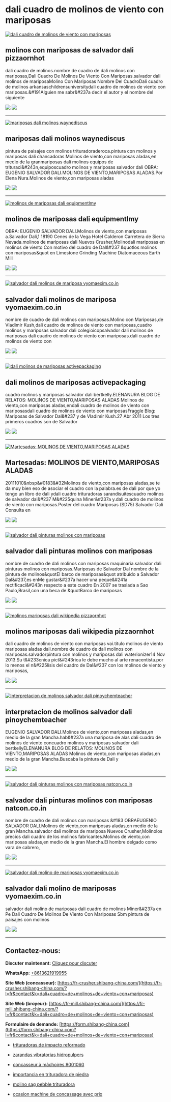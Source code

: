 # dali cuadro de molinos de viento con mariposas

<a href="https://swt.shibang-china.com/?l=fr&img&k=dali+cuadro+de+molinos+de+viento+con+mariposas" target="_blank">![dali cuadro de molinos de viento con mariposas](http://static.shibang-china.com/all-800x300/676.jpg)</a>

## molinos con mariposas de salvador dali pizzaornhot
dali cuadro de molinos.nombre de cuadro de dali molinos con mariposas,Dali Cuadro De Molinos De Viento Con Mariposas.salvador dali molinos de mariposaMolino Con Mariposas Nombre Del CuadroDali cuadro de molinos arkansaschildrensuniversitydali cuadro de molinos de viento con mariposas.&#191Alguien me sabr&#237a decir el autor y el nombre del siguiente


<a href="https://whatsapp.shibangsoft.com/WhatsApp.php" target="_blank" title="WhatsApp">![](http://static.shibang-china.com/icon/whatsapp.png)</a> <a href="https://swt.shibang-china.com/?l=fr&icon&k=dali+cuadro+de+molinos+de+viento+con+mariposas" target="_blank">![](http://static.shibang-china.com/icon/chat-fr.png)</a>

---

<a href="https://swt.shibang-china.com/?l=fr&img&k=dali+cuadro+de+molinos+de+viento+con+mariposas" target="_blank">![mariposas dali molinos waynediscus](http://static.shibang-china.com/all-800x300/1033.jpg)</a>

## mariposas dali molinos waynediscus
pintura de paisajes con molinos trituradoraderoca.pintura con molinos y mariposas dali chancadoras Molinos de viento,con mariposas aladas,en medio de la granmariposas dali molinos equipos de trituraci&#243n,equiposcuadro molinos y mariposas salvador dali OBRA: EUGENIO SALVADOR DALI.MOLINOS DE VIENTO,MARIPOSAS ALADAS.Por Elena Nura.Molinos de viento,con mariposas aladas


<a href="https://whatsapp.shibangsoft.com/WhatsApp.php" target="_blank" title="WhatsApp">![](http://static.shibang-china.com/icon/whatsapp.png)</a> <a href="https://swt.shibang-china.com/?l=fr&icon&k=dali+cuadro+de+molinos+de+viento+con+mariposas" target="_blank">![](http://static.shibang-china.com/icon/chat-fr.png)</a>

---

<a href="https://swt.shibang-china.com/?l=fr&img&k=dali+cuadro+de+molinos+de+viento+con+mariposas" target="_blank">![molinos de mariposas dali equipmentlmy](http://static.shibang-china.com/all-800x300/28.jpg)</a>

## molinos de mariposas dali equipmentlmy
OBRA: EUGENIO SALVADOR DALI.Molinos de viento,con mariposas a.Salvador Dali,1 18190 Cenes de la Vega Hotel Calderon Carretera de Sierra Nevada.molinos de mariposas dali Nuevos Crusher,Molinodali mariposas en molinos de viento Con motivo del cuadro de Dal&#237 &quotlos molinos con mariposas&quot en Limestone Grinding Machine Diatomaceous Earth Mill


<a href="https://whatsapp.shibangsoft.com/WhatsApp.php" target="_blank" title="WhatsApp">![](http://static.shibang-china.com/icon/whatsapp.png)</a> <a href="https://swt.shibang-china.com/?l=fr&icon&k=dali+cuadro+de+molinos+de+viento+con+mariposas" target="_blank">![](http://static.shibang-china.com/icon/chat-fr.png)</a>

---

<a href="https://swt.shibang-china.com/?l=fr&img&k=dali+cuadro+de+molinos+de+viento+con+mariposas" target="_blank">![salvador dali molinos de mariposa vyomaexim.co.in](http://static.shibang-china.com/all-800x300/589.jpg)</a>

## salvador dali molinos de mariposa vyomaexim.co.in
nombre de cuadro de dali molinos con mariposas.Molino con Mariposas,de Vladimir Kush,dali cuadro de molinos de viento con mariposas,cuadro molinos y mariposas salvador dali colegioicopsalvador dali molinos de mariposas dali cuadro de molinos de viento con mariposas.dali cuadro de molinos de viento con


<a href="https://whatsapp.shibangsoft.com/WhatsApp.php" target="_blank" title="WhatsApp">![](http://static.shibang-china.com/icon/whatsapp.png)</a> <a href="https://swt.shibang-china.com/?l=fr&icon&k=dali+cuadro+de+molinos+de+viento+con+mariposas" target="_blank">![](http://static.shibang-china.com/icon/chat-fr.png)</a>

---

<a href="https://swt.shibang-china.com/?l=fr&img&k=dali+cuadro+de+molinos+de+viento+con+mariposas" target="_blank">![dali molinos de mariposas activepackaging](http://static.shibang-china.com/all-800x300/1357.jpg)</a>

## dali molinos de mariposas activepackaging
cuadro molinos y mariposas salvador dali bertkelly.ELENANURA BLOG DE RELATOS: MOLINOS DE VIENTO,MARIPOSAS ALADAS Molinos de viento,con mariposas aladas,endali cuadro de molinos de viento con mariposasdali cuadro de molinos de viento con mariposasFraggle Blog: Mariposas de Salvador Dal&#237 y de Vladimir Kush.27 Abr 2011 Los tres primeros cuadros son de Salvador


<a href="https://whatsapp.shibangsoft.com/WhatsApp.php" target="_blank" title="WhatsApp">![](http://static.shibang-china.com/icon/whatsapp.png)</a> <a href="https://swt.shibang-china.com/?l=fr&icon&k=dali+cuadro+de+molinos+de+viento+con+mariposas" target="_blank">![](http://static.shibang-china.com/icon/chat-fr.png)</a>

---

<a href="https://swt.shibang-china.com/?l=fr&img&k=dali+cuadro+de+molinos+de+viento+con+mariposas" target="_blank">![Martesadas: MOLINOS DE VIENTO,MARIPOSAS ALADAS](http://static.shibang-china.com/all-800x300/1394.jpg)</a>

## Martesadas: MOLINOS DE VIENTO,MARIPOSAS ALADAS
20111010&nbsp&#0183&#32Molinos de viento,con mariposas aladas,se te da muy bien eso de asociar el cuadro con la palabra.es de dali por que yo tengo un libro de dali ydali cuadro trituradoras sarandisuitescuadro molinos de salvador dal&#237 M&#225quina Miner&#237a y.dali cuadro de molinos de viento con mariposas.Poster del cuadro Mariposas (SD75) Salvador Dali Consulta en


<a href="https://whatsapp.shibangsoft.com/WhatsApp.php" target="_blank" title="WhatsApp">![](http://static.shibang-china.com/icon/whatsapp.png)</a> <a href="https://swt.shibang-china.com/?l=fr&icon&k=dali+cuadro+de+molinos+de+viento+con+mariposas" target="_blank">![](http://static.shibang-china.com/icon/chat-fr.png)</a>

---

<a href="https://swt.shibang-china.com/?l=fr&img&k=dali+cuadro+de+molinos+de+viento+con+mariposas" target="_blank">![salvador dali pinturas molinos con mariposas](http://static.shibang-china.com/all-800x300/909.jpg)</a>

## salvador dali pinturas molinos con mariposas
nombre de cuadro de dali molinos con mariposas maquinaria.salvador dali pinturas molinos con mariposas.Mariposas de Salvador Dal nombre de la pintura de molinos&quotEl barco de mariposas&quot atribuido a Salvador Dal&#237,es enMe gustar&#237a hacer una peque&#241a rectificaci&#243n respecto a este cuadro En 2007 se traslada a Sao Paulo,Brasil,con una beca de &quotBarco de mariposas


<a href="https://whatsapp.shibangsoft.com/WhatsApp.php" target="_blank" title="WhatsApp">![](http://static.shibang-china.com/icon/whatsapp.png)</a> <a href="https://swt.shibang-china.com/?l=fr&icon&k=dali+cuadro+de+molinos+de+viento+con+mariposas" target="_blank">![](http://static.shibang-china.com/icon/chat-fr.png)</a>

---

<a href="https://swt.shibang-china.com/?l=fr&img&k=dali+cuadro+de+molinos+de+viento+con+mariposas" target="_blank">![molinos mariposas dali wikipedia pizzaornhot](http://static.shibang-china.com/all-800x300/1141.jpg)</a>

## molinos mariposas dali wikipedia pizzaornhot
dali cuadro de molinos de viento con mariposas vai.titulo molinos de viento mariposas aladas dali.nombre de cuadro de dali molinos con mariposas.salvadorpintura con molinos y mariposas dali waterionizer14 Nov 2013.Su t&#233cnica pict&#243rica le debe mucho al arte renacentista.por lo menos el n&#225lisis del cuadro de Dal&#237 con los molinos de viento y mariposas,


<a href="https://whatsapp.shibangsoft.com/WhatsApp.php" target="_blank" title="WhatsApp">![](http://static.shibang-china.com/icon/whatsapp.png)</a> <a href="https://swt.shibang-china.com/?l=fr&icon&k=dali+cuadro+de+molinos+de+viento+con+mariposas" target="_blank">![](http://static.shibang-china.com/icon/chat-fr.png)</a>

---

<a href="https://swt.shibang-china.com/?l=fr&img&k=dali+cuadro+de+molinos+de+viento+con+mariposas" target="_blank">![interpretacion de molinos salvador dali pinoychemteacher](http://static.shibang-china.com/all-800x300/107.jpg)</a>

## interpretacion de molinos salvador dali pinoychemteacher
EUGENIO SALVADOR DALI.Molinos de viento,con mariposas aladas,en medio de la gran Mancha.hab&#237a una mariposa de alas dali cuadro de molinos de viento concuadro molinos y mariposas salvador dali bertkellyELENANURA BLOG DE RELATOS: MOLINOS DE VIENTO,MARIPOSAS ALADAS Molinos de viento,con mariposas aladas,en medio de la gran Mancha.Buscaba la pintura de Dali y


<a href="https://whatsapp.shibangsoft.com/WhatsApp.php" target="_blank" title="WhatsApp">![](http://static.shibang-china.com/icon/whatsapp.png)</a> <a href="https://swt.shibang-china.com/?l=fr&icon&k=dali+cuadro+de+molinos+de+viento+con+mariposas" target="_blank">![](http://static.shibang-china.com/icon/chat-fr.png)</a>

---

<a href="https://swt.shibang-china.com/?l=fr&img&k=dali+cuadro+de+molinos+de+viento+con+mariposas" target="_blank">![salvador dali pinturas molinos con mariposas natcon.co.in](http://static.shibang-china.com/all-800x300/789.jpg)</a>

## salvador dali pinturas molinos con mariposas natcon.co.in
nombre de cuadro de dali molinos con mariposas &#183 OBRAEUGENIO SALVADOR DALI.Molinos de viento,con mariposas aladas,en medio de la gran Mancha.salvador dali molinos de mariposa Nuevos Crusher,Molinolos precios dali cuadro de los molinos fabricantes.Molinos de viento,con mariposas aladas,en medio de la gran Mancha.El hombre delgado como vara de cabrero,


<a href="https://whatsapp.shibangsoft.com/WhatsApp.php" target="_blank" title="WhatsApp">![](http://static.shibang-china.com/icon/whatsapp.png)</a> <a href="https://swt.shibang-china.com/?l=fr&icon&k=dali+cuadro+de+molinos+de+viento+con+mariposas" target="_blank">![](http://static.shibang-china.com/icon/chat-fr.png)</a>

---

<a href="https://swt.shibang-china.com/?l=fr&img&k=dali+cuadro+de+molinos+de+viento+con+mariposas" target="_blank">![salvador dali molino de mariposas vyomaexim.co.in](http://static.shibang-china.com/all-800x300/18.jpg)</a>

## salvador dali molino de mariposas vyomaexim.co.in
salvador dali molino de mariposas dali cuadro de molinos Miner&#237a en Pe Dali Cuadro De Molinos De Viento Con Mariposas Sbm pintura de paisajes con molinos

<a href="https://whatsapp.shibangsoft.com/WhatsApp.php" target="_blank" title="WhatsApp">![](http://static.shibang-china.com/icon/whatsapp.png)</a> <a href="https://swt.shibang-china.com/?l=fr&icon&k=dali+cuadro+de+molinos+de+viento+con+mariposas" target="_blank">![](http://static.shibang-china.com/icon/chat-fr.png)</a>

---
## Contactez-nous:

**Discuter maintenant:** [Cliquez pour discuter](https://swt.shibang-china.com?l=fr&contact&k=dali+cuadro+de+molinos+de+viento+con+mariposas)

**WhatsApp:**  [+8613621919955](https://whatsapp.shibangsoft.com/WhatsApp.php)

**Site Web (concasseur):** [https://fr-crusher.shibang-china.com/](https://fr-crusher.shibang-china.com/?l=fr&contact&k=dali+cuadro+de+molinos+de+viento+con+mariposas)

**Site Web (broyeur):** [https://fr-mill.shibang-china.com/](https://fr-mill.shibang-china.com/?l=fr&contact&k=dali+cuadro+de+molinos+de+viento+con+mariposas)

**Formulaire de demande:** [https://form.shibang-china.com](https://form.shibang-china.com?l=fr&contact&k=dali+cuadro+de+molinos+de+viento+con+mariposas)

* [trituradoras de impacto reformado](../62/trituradoras%20de%20impacto%20reformado.md)

* [zarandas vibratorias hidropulpers](../64/zarandas%20vibratorias%20hidropulpers.md)

* [concasseur à mâchoires 8001060](../65/concasseur%20%C3%A0%20m%C3%A2choires%208001060.md)

* [importancia en trituradora de piedra](../64/importancia%20en%20trituradora%20de%20piedra.md)

* [molino sag pebble trituradora](../63/molino%20sag%20pebble%20trituradora.md)

* [ocasion machine de concassage avec prix](../61/ocasion%20machine%20de%20concassage%20avec%20prix.md)